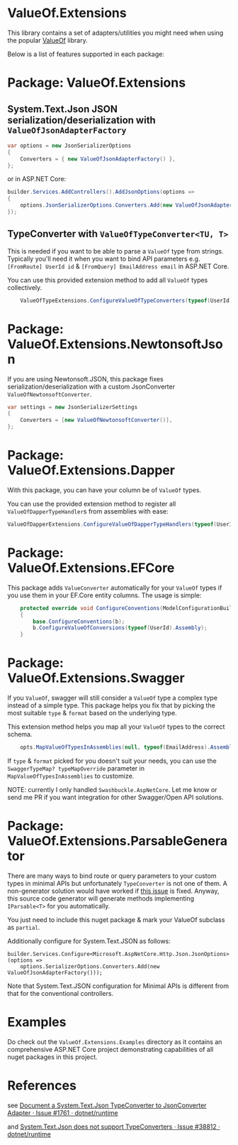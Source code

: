 ValueOf.Extensions
==================

This library contains a set of adapters/utilities you might need when using the popular [ValueOf](https://github.com/mcintyre321/ValueOf) library. 

Below is a list of features supported in each package:

# Package: ValueOf.Extensions

## System.Text.Json JSON serialization/deserialization with `ValueOfJsonAdapterFactory`

```cs
var options = new JsonSerializerOptions
{
    Converters = { new ValueOfJsonAdapterFactory() },
};
```

or in ASP.NET Core:

```cs
builder.Services.AddControllers().AddJsonOptions(options =>
{
    options.JsonSerializerOptions.Converters.Add(new ValueOfJsonAdapterFactory());
});
```

## TypeConverter with `ValueOfTypeConverter<TU, T>`

This is needed if you want to be able to parse a `ValueOf` type from strings. Typically you'll need it when you want to bind API parameters e.g.  `[FromRoute] UserId id` & `[FromQuery] EmailAddress email` in ASP.NET Core.

You can use this provided extension method to add all `ValueOf` types collectively.

```cs
    ValueOfTypeExtensions.ConfigureValueOfTypeConverters(typeof(UserId).Assembly);
```

# Package: ValueOf.Extensions.NewtonsoftJson

If you are using Newtonsoft.JSON, this package fixes serialization/deserialization with a custom JsonConverter `ValueOfNewtonsoftConverter`.

```cs
var settings = new JsonSerializerSettings
{
    Converters = [new ValueOfNewtonsoftConverter()],
};
```

# Package: ValueOf.Extensions.Dapper

With this package, you can have your column be of `ValueOf` types. 

You can use the provided extension method to register all `ValueOfDapperTypeHandler`s from assemblies with ease:

```cs
ValueOfDapperExtensions.ConfigureValueOfDapperTypeHandlers(typeof(UserId).Assembly);
```

# Package: ValueOf.Extensions.EFCore

This package adds `ValueConverter` automatically for your `ValueOf` types if you use them in your EF.Core entity columns. The usage is simple:

```cs
    protected override void ConfigureConventions(ModelConfigurationBuilder b)
    {
        base.ConfigureConventions(b);
        b.ConfigureValueOfConversions(typeof(UserId).Assembly);
    }
```


# Package: ValueOf.Extensions.Swagger

If you `ValueOf`, swagger will still consider a `ValueOf` type a complex type instead of a simple type. This package helps you fix that by picking the most suitable `type` & `format` based on the underlying type.

This extension method helps you map all your `ValueOf` types to the correct schema.
```cs
    opts.MapValueOfTypesInAssemblies(null, typeof(EmailAddress).Assembly);
```

If `type` & `format` picked for you doesn't suit your needs, you can use the `SwaggerTypeMap? typeMapOverride` parameter in `MapValueOfTypesInAssemblies` to customize.

NOTE: currently I only handled `Swashbuckle.AspNetCore`. Let me know or send me PR if you want integration for other Swagger/Open API solutions.

# Package: ValueOf.Extensions.ParsableGenerator

There are many ways to bind route or query parameters to your custom types in minimal APIs but unfortunately `TypeConverter` is not one of them. A non-generator solution would have worked if [this issue](https://github.com/dotnet/aspnetcore/issues/58136) is fixed. Anyway, this source code generator will generate methods implementing `IParsable<T>` for you automatically.

You just need to include this nuget package & mark your ValueOf subclass as `partial`. 

Additionally configure for System.Text.JSON as follows:

```
builder.Services.Configure<Microsoft.AspNetCore.Http.Json.JsonOptions>(options =>
    options.SerializerOptions.Converters.Add(new ValueOfJsonAdapterFactory()));
```

Note that System.Text.JSON configuration for Minimal APIs is different from that for the conventional controllers.

# Examples

Do check out the `ValueOf.Extensions.Examples` directory as it contains an comprehensive ASP.NET Core project demonstrating capabilities of all nuget packages in this project.

# References

see [Document a System.Text.Json TypeConverter to JsonConverter Adapter · Issue #1761 · dotnet/runtime]( https://github.com/dotnet/runtime/issues/1761 )

and [System.Text.Json does not support TypeConverters · Issue #38812 · dotnet/runtime]( https://github.com/dotnet/runtime/issues/38812 )

